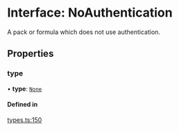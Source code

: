 # Interface: NoAuthentication

A pack or formula which does not use authentication.

## Properties

### type

• **type**: [`None`](../enums/AuthenticationType.md#none)

#### Defined in

[types.ts:150](https://github.com/coda/packs-sdk/blob/main/types.ts#L150)
